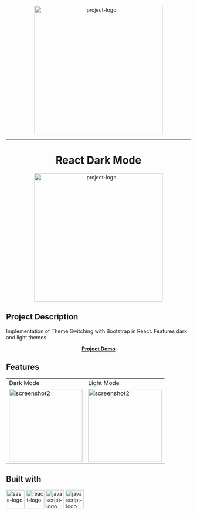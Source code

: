 <div align="center">
	<img src="https://krisoncode.s3.amazonaws.com/brand-assets/koc-banner.png" height="350" alt="project-logo">
</div>

<hr>

<div align="center">
	<h1>React Dark Mode</h1>
	<img src="https://krisoncode.s3.amazonaws.com/project-assets/react-darkmode/darkmode-logo.png" height="350" alt="project-logo">
</div>


## Project Description

<p>Implementation of Theme Switching with Bootstrap in React. Features dark and light themes</p>

<p align="center">
	<strong>
        <a href="https://zealous-kilby-b198d9.netlify.app/">Project Demo</a>
	</strong>
</p>



## Features

<table>
  <tr>
    <td>Dark Mode</td>
    <td>Light Mode</td>
  </tr>
  <tr>
     <td valign="top"><img src="https://krisoncode.s3.amazonaws.com/project-assets/react-darkmode/darkmode.png" height="200" alt="screenshot2"></td> 
    <td valign="top"><img src="https://krisoncode.s3.amazonaws.com/project-assets/react-darkmode/lightmode.png" height="200" alt="screenshot2"></td> 
  </tr>
 </table>
 
## Built with

<p>
<img src="https://krisoncode.s3.amazonaws.com/icons/front/sass.svg" height="50" alt="sass-logo"> <img src="https://krisoncode.s3.amazonaws.com/icons/front/react.svg" height="50" alt="react-logo"> 
<img src="https://krisoncode.s3.amazonaws.com/icons/front/javascript.svg" height="50" alt="javascript-logo">
 <img src="https://krisoncode.s3.amazonaws.com/icons/front/bootstrap-5-1.svg" height="50" alt="javascript-logo">
</p>
